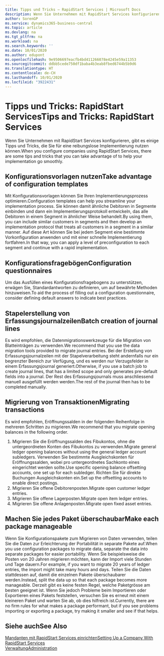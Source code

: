 ```yaml
---
title: Tipps und Tricks – RapidStart Services | Microsoft Docs
description: Wenn Sie Unternehmen mit RapidStart Services konfigurieren, gibt es einige Tipps und Tricks, die Sie für eine reibungslose Implementierung nutzen können.
author: SorenGP
ms.service: dynamics365-business-central
ms.topic: article
ms.devlang: na
ms.tgt_pltfrm: na
ms.workload: na
ms.search.keywords: ''
ms.date: 10/01/2020
ms.author: edupont
ms.openlocfilehash: 9e9506697eacfb4bd411266078e4245e59a11353
ms.sourcegitcommit: ddbb5cede750df1baba4b3eab8fbed6744b5b9d6
ms.translationtype: HT
ms.contentlocale: de-CH
ms.lasthandoff: 10/01/2020
ms.locfileid: "3922431"
---
```

# <a name="tips-and-tricks-rapidstart-services"></a><span data-ttu-id="9d201-103">Tipps und Tricks: RapidStart Services</span><span class="sxs-lookup"><span data-stu-id="9d201-103">Tips and Tricks: RapidStart Services</span></span>

<span data-ttu-id="9d201-104">Wenn Sie Unternehmen mit RapidStart Services konfigurieren, gibt es einige Tipps und Tricks, die Sie für eine reibungslose Implementierung nutzen können.</span><span class="sxs-lookup"><span data-stu-id="9d201-104">When you configure companies using RapidStart Services, there are some tips and tricks that you can take advantage of to help your implementation go smoothly.</span></span>  

## <a name="take-advantage-of-configuration-templates"></a><span data-ttu-id="9d201-105">Konfigurationsvorlagen nutzen</span><span class="sxs-lookup"><span data-stu-id="9d201-105">Take advantage of configuration templates</span></span>

<span data-ttu-id="9d201-106">Mit Konfigurationsvorlagen können Sie Ihren Implementierungsprozess optimieren.</span><span class="sxs-lookup"><span data-stu-id="9d201-106">Configuration templates can help you streamline your implementation process.</span></span> <span data-ttu-id="9d201-107">Sie können damit ähnliche Debitoren in Segmente einbinden und dann ein Implementierungsprotokoll entwickeln, das alle Debitoren in einem Segment in ähnlicher Weise behandelt.</span><span class="sxs-lookup"><span data-stu-id="9d201-107">By using them, you can include similar customers in segments and then develop an implementation protocol that treats all customers in a segment in a similar manner.</span></span> <span data-ttu-id="9d201-108">Auf diese Art können Sie bei jedem Segment eine bestimmte Vorkonfiguration anwenden und mit einer schnelle Implementierung fortfahren.</span><span class="sxs-lookup"><span data-stu-id="9d201-108">In that way, you can apply a level of preconfiguration to each segment and continue with a rapid implementation.</span></span>  

## <a name="configuration-questionnaires"></a><span data-ttu-id="9d201-109">Konfigurationsfragebögen</span><span class="sxs-lookup"><span data-stu-id="9d201-109">Configuration questionnaires</span></span>

<span data-ttu-id="9d201-110">Um das Ausfüllen eines Konfigurationsfragebogens zu unterstützen, erwägen Sie, Standardantworten zu definieren, um auf bewährte Methoden hinzuweisen.</span><span class="sxs-lookup"><span data-stu-id="9d201-110">To aid the process of filling out a configuration questionnaire, consider defining default answers to indicate best practices.</span></span>  

## <a name="batch-creation-of-journal-lines"></a><span data-ttu-id="9d201-111">Stapelerstellung von Erfassungsjournalzeilen</span><span class="sxs-lookup"><span data-stu-id="9d201-111">Batch creation of journal lines</span></span>

<span data-ttu-id="9d201-112">Es wird empfohlen, die Datenmigrationswerkzeuge für die Migration von Blatteinträgen zu verwenden.</span><span class="sxs-lookup"><span data-stu-id="9d201-112">We recommend that you use the data migration tools provided to migrate journal entries.</span></span> <span data-ttu-id="9d201-113">Bei der Erstellung von Erfassungsjournalzeilen mit der Stapelverarbeitung steht andernfalls nur ein begrenzter Bereich zur Verfügung, und es werden nur Verzugsfelder in einem Erfassungsjournal generiert.</span><span class="sxs-lookup"><span data-stu-id="9d201-113">Otherwise, if you use a batch job to create journal lines, that has a limited scope and only generates pre-default fields into a journal.</span></span> <span data-ttu-id="9d201-114">Der Rest des Erfassungsjournals muss anschliessend manuell ausgefüllt werden werden.</span><span class="sxs-lookup"><span data-stu-id="9d201-114">The rest of the journal then has to be completed manually.</span></span>  

## <a name="migrating-transactions"></a><span data-ttu-id="9d201-115">Migrierung von Transaktionen</span><span class="sxs-lookup"><span data-stu-id="9d201-115">Migrating transactions</span></span>

<span data-ttu-id="9d201-116">Es wird empfohlen, Eröffnungssalden in der folgenden Reihenfolge in mehreren Schritten zu migrieren.</span><span class="sxs-lookup"><span data-stu-id="9d201-116">We recommend that you migrate opening balances in the following order.</span></span> <!--Be aware that you cannot insert ledger entries directly. Instead you must use journals to post the journal lines-->

1. <span data-ttu-id="9d201-117">Migrieren Sie die Eröffnungssalden des Fibukontos, ohne die untergeordneten Konten des Fibukontos zu verwenden.</span><span class="sxs-lookup"><span data-stu-id="9d201-117">Migrate general ledger opening balances without using the general ledger account subledgers.</span></span> <span data-ttu-id="9d201-118">Verwenden Sie bestimmte Ausgleichskonten für Eröffnungssalden, wobei pro untergeordnetes Sachkonto eines eingerichtet werden sollte.</span><span class="sxs-lookup"><span data-stu-id="9d201-118">Use specific opening balance offsetting accounts, one set up for each subledger.</span></span> <span data-ttu-id="9d201-119">Richten Sie für direkte Buchungen Ausgleichskonten ein.</span><span class="sxs-lookup"><span data-stu-id="9d201-119">Set up the offsetting accounts to enable direct postings.</span></span>  
2. <span data-ttu-id="9d201-120">Migrieren Sie offene Debitorenposten.</span><span class="sxs-lookup"><span data-stu-id="9d201-120">Migrate open customer ledger entries.</span></span>  <!--work on these-->
3. <span data-ttu-id="9d201-121">Migrieren Sie offene Lagerposten.</span><span class="sxs-lookup"><span data-stu-id="9d201-121">Migrate open item ledger entries.</span></span>  
4. <span data-ttu-id="9d201-122">Migrieren Sie offene Anlagenposten.</span><span class="sxs-lookup"><span data-stu-id="9d201-122">Migrate open fixed asset entries.</span></span>  

## <a name="make-each-package-manageable"></a><span data-ttu-id="9d201-123">Machen Sie jedes Paket überschaubar</span><span class="sxs-lookup"><span data-stu-id="9d201-123">Make each package manageable</span></span>

<span data-ttu-id="9d201-124">Wenn Sie Konfigurationspakete zum Migrieren von Daten verwenden, teilen Sie die Daten zur Erleichterung der Portabilität in separate Pakete auf.</span><span class="sxs-lookup"><span data-stu-id="9d201-124">When you use configuration packages to migrate data, separate the data into separate packages for easier portability.</span></span> <span data-ttu-id="9d201-125">Wenn Sie beispielsweise die Posten von 20 Jahren migrieren möchten, kann der Import viele Stunden und Tage dauern.</span><span class="sxs-lookup"><span data-stu-id="9d201-125">For example, if you want to migrate 20 years of ledger entries, the import might take many hours and days.</span></span> <span data-ttu-id="9d201-126">Teilen Sie die Daten stattdessen auf, damit die einzelnen Pakete überschaubarer werden.</span><span class="sxs-lookup"><span data-stu-id="9d201-126">Instead, split the data up so that each package becomes more manageable.</span></span> <span data-ttu-id="9d201-127">Derzeit gibt es keine festen Regel, welche Paketgrösse am besten geeignet ist. Wenn Sie jedoch Probleme beim Importieren oder Exportieren eines Pakets feststellen, versuchen Sie es erneut mit einem kleineren Paket und warten Sie ab, ob dies hilfreich ist.</span><span class="sxs-lookup"><span data-stu-id="9d201-127">Currently, there are no firm rules for what makes a package performant, but if you see problems importing or exporting a package, try making it smaller and see if that helps.</span></span>  

## <a name="see-also"></a><span data-ttu-id="9d201-128">Siehe auch</span><span class="sxs-lookup"><span data-stu-id="9d201-128">See Also</span></span>

[<span data-ttu-id="9d201-129">Mandanten mit RapidStart Services einrichten</span><span class="sxs-lookup"><span data-stu-id="9d201-129">Setting Up a Company With RapidStart Services</span></span>](admin-set-up-a-company-with-rapidstart.md)  
[<span data-ttu-id="9d201-130">Verwaltung</span><span class="sxs-lookup"><span data-stu-id="9d201-130">Administration</span></span>](admin-setup-and-administration.md)  
